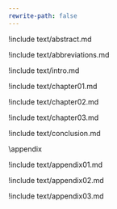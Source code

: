 ```yaml
---
rewrite-path: false
---
```


!include text/abstract.md

!include text/abbreviations.md

!include text/intro.md

!include text/chapter01.md

!include text/chapter02.md

!include text/chapter03.md

!include text/conclusion.md

\appendix

!include text/appendix01.md

!include text/appendix02.md

!include text/appendix03.md
